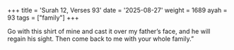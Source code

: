 +++
title = 'Surah 12, Verses 93'
date = '2025-08-27'
weight = 1689
ayah = 93
tags = ["family"]
+++

Go with this shirt of mine and cast it over my father’s face, and he will regain his sight. Then come back to me with your whole family.”